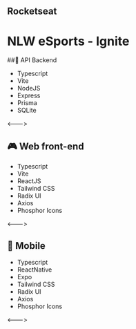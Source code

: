 
## Rocketseat
# NLW eSports - Ignite


##💠 API Backend
- Typescript
- Vite
- NodeJS
- Express
- Prisma
- SQLite

<--->

## 🎮 Web front-end
- Typescript
- Vite
- ReactJS
- Tailwind CSS
- Radix UI
- Axios
- Phosphor Icons

<--->

## 📱 Mobile
- Typescript
- ReactNative
- Expo
- Tailwind CSS
- Radix UI
- Axios
- Phosphor Icons

<--->
